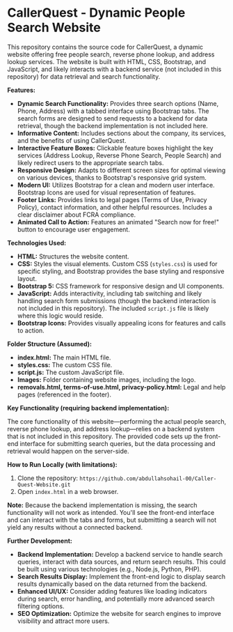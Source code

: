 # CallerQuest - Dynamic People Search Website

This repository contains the source code for CallerQuest, a dynamic website offering free people search, reverse phone lookup, and address lookup services.  The website is built with HTML, CSS, Bootstrap, and JavaScript, and likely interacts with a backend service (not included in this repository) for data retrieval and search functionality.

**Features:**

* **Dynamic Search Functionality:**  Provides three search options (Name, Phone, Address) with a tabbed interface using Bootstrap tabs.  The search forms are designed to send requests to a backend for data retrieval, though the backend implementation is not included here.
* **Informative Content:**  Includes sections about the company, its services, and the benefits of using CallerQuest.
* **Interactive Feature Boxes:**  Clickable feature boxes highlight the key services (Address Lookup, Reverse Phone Search, People Search) and likely redirect users to the appropriate search tabs.
* **Responsive Design:**  Adapts to different screen sizes for optimal viewing on various devices, thanks to Bootstrap's responsive grid system.
* **Modern UI:**  Utilizes Bootstrap for a clean and modern user interface.  Bootstrap Icons are used for visual representation of features.  
* **Footer Links:** Provides links to legal pages (Terms of Use, Privacy Policy), contact information, and other helpful resources.  Includes a clear disclaimer about FCRA compliance.
* **Animated Call to Action:** Features an animated "Search now for free!" button to encourage user engagement.



**Technologies Used:**

* **HTML:** Structures the website content.
* **CSS:**  Styles the visual elements.  Custom CSS (`styles.css`) is used for specific styling, and Bootstrap provides the base styling and responsive layout.
* **Bootstrap 5:** CSS framework for responsive design and UI components.
* **JavaScript:**  Adds interactivity, including tab switching and likely handling search form submissions (though the backend interaction is not included in this repository).  The included `script.js` file is likely where this logic would reside.
* **Bootstrap Icons:**  Provides visually appealing icons for features and calls to action.


**Folder Structure (Assumed):**

* **index.html:** The main HTML file.
* **styles.css:** The custom CSS file.
* **script.js:**  The custom JavaScript file.
* **Images:** Folder containing website images, including the logo.
* **removals.html, terms-of-use.html, privacy-policy.html:** Legal and help pages (referenced in the footer).


**Key Functionality (requiring backend implementation):**

The core functionality of this website—performing the actual people search, reverse phone lookup, and address lookup—relies on a backend system that is not included in this repository. The provided code sets up the front-end interface for submitting search queries, but the data processing and retrieval would happen on the server-side.


**How to Run Locally (with limitations):**

1. Clone the repository: `https://github.com/abdullahsohail-00/Caller-Quest-Website.git`
2. Open `index.html` in a web browser.

**Note:**  Because the backend implementation is missing, the search functionality will not work as intended.  You'll see the front-end interface and can interact with the tabs and forms, but submitting a search will not yield any results without a connected backend.

**Further Development:**

* **Backend Implementation:**  Develop a backend service to handle search queries, interact with data sources, and return search results.  This could be built using various technologies (e.g., Node.js, Python, PHP).
* **Search Results Display:**  Implement the front-end logic to display search results dynamically based on the data returned from the backend.
* **Enhanced UI/UX:** Consider adding features like loading indicators during search, error handling, and potentially more advanced search filtering options.
* **SEO Optimization:**  Optimize the website for search engines to improve visibility and attract more users.

